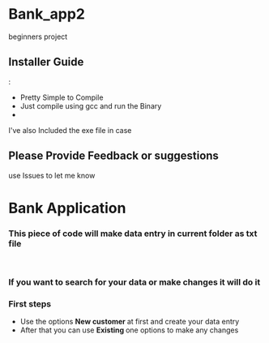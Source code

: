 # Bank_app2
beginners project 

<h2>Installer Guide</h2> :
<ul>
  <li>Pretty Simple to Compile</li>
  <li>Just compile using gcc and run the Binary<li></ul>
  
  
  I've also Included the exe file in case 
  
  <h2>Please Provide Feedback or suggestions </h2>
  
  use Issues to let me know
  
  <h1>Bank Application</h1>
  <h3>This piece of code will make data entry in current folder as txt file</h3><br>
  <h3>If you want to search for your data or make changes it will do it</h3>
  
  <h3>First steps</h3>
  <ul>
  <li>Use the options <b>New customer </b>at first and create your data entry</li>
  <li>After that you can use <b>Existing </b> one options to make any changes</li>
  </ul>
 

